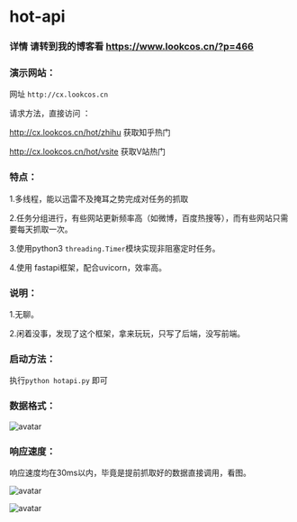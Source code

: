 # hot-api


### 详情 请转到我的博客看  https://www.lookcos.cn/?p=466


### 演示网站：

网址 `http://cx.lookcos.cn`

请求方法，直接访问 ：

http://cx.lookcos.cn/hot/zhihu  获取知乎热门

http://cx.lookcos.cn/hot/vsite  获取V站热门

### 特点：

1.多线程，能以迅雷不及掩耳之势完成对任务的抓取

2.任务分组进行，有些网站更新频率高（如微博，百度热搜等），而有些网站只需要每天抓取一次。

3.使用python3 `threading.Timer`模块实现非阻塞定时任务。

4.使用 fastapi框架，配合uvicorn，效率高。


### 说明：

1.无聊。

2.闲着没事，发现了这个框架，拿来玩玩，只写了后端，没写前端。

### 启动方法：

执行`python hotapi.py` 即可


### 数据格式：

![avatar](https://raw.githubusercontent.com/LookCos/hot-api/master/Preview/json.jpg)


### 响应速度：

响应速度均在30ms以内，毕竟是提前抓取好的数据直接调用，看图。

![avatar](https://raw.githubusercontent.com/LookCos/hot-api/master/Preview/zhihu.jpg)

![avatar](https://raw.githubusercontent.com/LookCos/hot-api/master/Preview/vsite.jpg)
